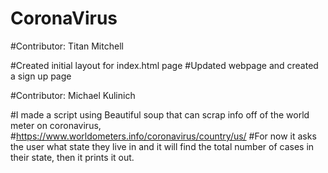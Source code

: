 # CoronaVirus
#Contributor: Titan Mitchell

#Created initial layout for index.html page
#Updated webpage and created a sign up page

#Contributor: Michael Kulinich

#I made a script using Beautiful soup that can scrap info off of the world meter on coronavirus, #https://www.worldometers.info/coronavirus/country/us/
#For now it asks the user what state they live in and it will find the total number of cases in their state, then it prints it out.

